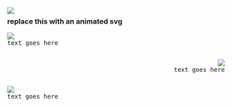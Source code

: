 <img src="https://media.tenor.com/iXCDlT-J1fcAAAAC/persona5-futaba-sakura.gif" align="left">

### replace this with an animated svg

<p align="left"> <img src="https://file.garden/ZlwiKgzAvyz0wLRz/aaaa/taba" align="left"> <kbd><br>text goes here<br>&nbsp;  </kbd> </p>

<p align="right"> <img src="https://shishka.neocities.org/shishka/img/icons/222.png" align="right"> <kbd align="right"><br>text goes here<br>&nbsp;  </kbd></p>
<p align="left"> <img src="https://file.garden/ZlwiKgzAvyz0wLRz/aaaa/taba" align="left"> <kbd><br>text goes here<br>&nbsp;  </kbd> </p>

<!--
**recueillement/recueillement** is a ✨ _special_ ✨ repository because its `README.md` (this file) appears on your GitHub profile.

Here are some ideas to get you started:

- 🔭 I’m currently working on ...
- 🌱 I’m currently learning ...
- 👯 I’m looking to collaborate on ...
- 🤔 I’m looking for help with ...
- 💬 Ask me about ...
- 📫 How to reach me: ...
- 😄 Pronouns: ...
- ⚡ Fun fact: ...
-->
